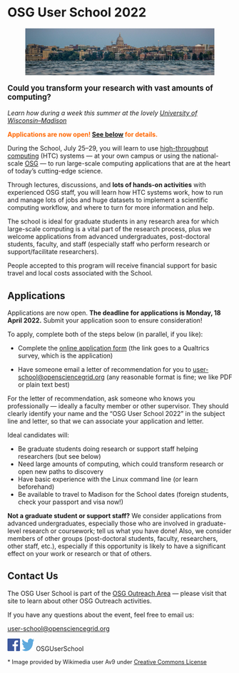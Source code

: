 # OSG User School 2022

<figure>
    <img src="assets/Madison_Skyline.jpeg" alt="Madison Skyline" />
</figure>

<p style="font-size: larger; font-weight: bold;">Could you transform your research with vast amounts of computing?</p>

*Learn how during a week this summer at the lovely [University of Wisconsin–Madison](https://wisc.edu/)*

<p style="color: #FF6600; font-weight: bold;">Applications are now open! <a href="#applications">See below</a> for details.</p>

During the School,
July 25–29,
you will learn to use [high-throughput computing](https://htcondor.org/htc.html) (HTC) systems —
at your own campus or using the national-scale [OSG](https://osg-htc.org/) —
to run large-scale computing applications that are at the heart of today’s cutting-edge science.

Through lectures, discussions, and **lots of hands-on activities** with experienced OSG staff,
you will learn how HTC systems work,
how to run and manage lots of jobs and huge datasets to implement a scientific computing workflow,
and where to turn for more information and help.

The school is ideal for graduate students in any research area
for which large-scale computing is a vital part of the research process,
plus we welcome applications from advanced undergraduates, post-doctoral students, faculty, and staff
(especially staff who perform research or support/facilitate researchers).

People accepted to this program will receive financial support for
basic travel and local costs associated with the School.

## Applications

Applications are now open.
**The deadline for applications is Monday, 18 April 2022.**
Submit your application soon to ensure consideration!

To apply, complete both of the steps below (in parallel, if you like):

* Complete the [online application form](https://uwmadison.co1.qualtrics.com/jfe/form/SV_bdBbGikmcgabwGO)
  (the link goes to a Qualtrics survey, which is the application)

* Have someone email a letter of recommendation for you to
  [user-school@opensciencegrid.org](mailto:user-school@opensciencegrid.org)
  (any reasonable format is fine; we like PDF or plain text best)

For the letter of recommendation, ask someone who knows you professionally&nbsp;&mdash;
ideally a faculty member or other supervisor.
They should clearly identify your name and the “OSG User School 2022” in the subject line and letter,
so that we can associate your application and letter.

Ideal candidates will:

*   Be graduate students doing research or support staff helping researchers (but see below)
*   Need large amounts of computing, which could transform research or open new paths to discovery
*   Have basic experience with the Linux command line (or learn beforehand)
*   Be available to travel to Madison for the School dates (foreign students, check your passport and visa now!)

**Not a graduate student or support staff?**
We consider applications from advanced undergraduates,
especially those who are involved in graduate-level research or coursework;
tell us what you have done!
Also, we consider members of other groups
(post-doctoral students, faculty, researchers, other staff, etc.),
especially if this opportunity is likely to have a significant effect on your work or research or that of others.

## Contact Us

The OSG User School is part of the
[OSG Outreach Area](https://opensciencegrid.org/outreach/)&nbsp;&mdash;
please visit that site to learn about other OSG Outreach activities.

If you have any questions about the event, feel free to email us:

<user-school@opensciencegrid.org>

<a href="https://www.facebook.com/OSGUserSchool" target="_blank" style="border: 0px none black; text-decoration: none;"><img src="files/FB-f-Logo__blue_512.png" height="28" width="28" alt="Facebook logo"></a> <a href="https://twitter.com/OSGUserSchool" target="_blank" style="border: 0px none black; text-decoration: none;"><img src="files/Twitter_logo_blue.png" style="height: 28px; width: 28px; background-color: white;" alt="Twitter logo"></a> OSGUserSchool

<p style="font-size: 90%;">* Image provided by Wikimedia user Av9 under <a href="https://creativecommons.org/licenses/by-sa/4.0/deed.en">Creative Commons License</a></p>
